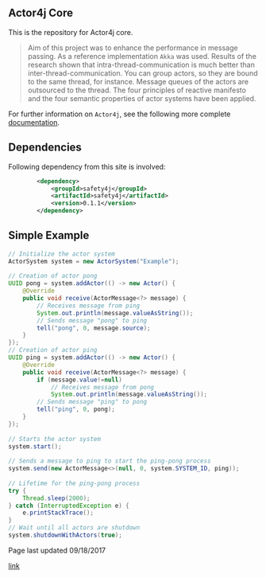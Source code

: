 ## Actor4j Core ##

This is the repository for Actor4j core.

>Aim of this project was to enhance the performance in message passing. As a reference implementation `Akka` was used. Results of the research shown that intra-thread-communication is much better than inter-thread-communication. You can group actors, so they are bound to the same thread, for instance. Message queues of the actors are outsourced to the thread. The four principles of reactive manifesto and the four semantic properties of actor systems have been applied.

For further information on `Actor4j`, see the following more complete [documentation](https://github.com/relvaner/actor4j-doc).

## Dependencies ##

Following dependency from this site is involved:
```xml
		<dependency>
			<groupId>safety4j</groupId>
			<artifactId>safety4j</artifactId>
			<version>0.1.1</version>
		</dependency>
```

## Simple Example ##
```java
// Initialize the actor system
ActorSystem system = new ActorSystem("Example");
		
// Creation of actor pong
UUID pong = system.addActor(() -> new Actor() {
	@Override
	public void receive(ActorMessage<?> message) {
		// Receives message from ping
		System.out.println(message.valueAsString());
		// Sends message "pong" to ping
		tell("pong", 0, message.source);
	}
});
// Creation of actor ping
UUID ping = system.addActor(() -> new Actor() {
	@Override
	public void receive(ActorMessage<?> message) {
		if (message.value!=null)
			// Receives message from pong
			System.out.println(message.valueAsString());
		// Sends message "ping" to pong
		tell("ping", 0, pong);
	}
});
		
// Starts the actor system
system.start();
		
// Sends a message to ping to start the ping-pong process
system.send(new ActorMessage<>(null, 0, system.SYSTEM_ID, ping));
		
// Lifetime for the ping-pong process
try {
	Thread.sleep(2000);
} catch (InterruptedException e) {
	e.printStackTrace();
}
// Wait until all actors are shutdown
system.shutdownWithActors(true);
```

Page last updated 09/18/2017

[link](https://github.com/relvaner/actor4j-doc/blob/master/Readme.md)

